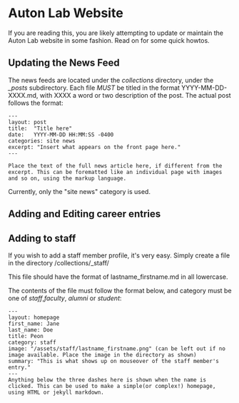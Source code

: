 # Auton Lab Website

If you are reading this, you are likely attempting to update or maintain the Auton Lab website in some fashion.  Read on for some quick howtos.

## Updating the News Feed

The news feeds are located under the *collections* directory, under the *_posts* subdirectory. Each file *MUST* be titled in the format YYYY-MM-DD-XXXX.md, with XXXX a word or two description of the post. The actual post follows the format:

```
---
layout: post
title:  "Title here"
date:   YYYY-MM-DD HH:MM:SS -0400
categories: site news
excerpt: "Insert what appears on the front page here."
---

Place the text of the full news article here, if different from the excerpt. This can be forematted like an individual page with images and so on, using the markup language.
```

Currently, only the "site news" category is used.

## Adding and Editing career entries

## Adding to staff

If you wish to add a staff member profile, it's very easy. Simply create a file in the directory /collections/_staff/

This file should have the format of lastname_firstname.md in all lowercase.

The contents of the file must follow the format below, and category must be one of *staff*,*faculty*, *alumni* or *student*:

```
---  
layout: homepage  
first_name: Jane  
last_name: Doe  
title: Peon  
category: staff  
image: "/assets/staff/lastname_firstname.png" (can be left out if no image available. Place the image in the directory as shown)  
summary: "This is what shows up on mouseover of the staff member's entry."  
---  
Anything below the three dashes here is shown when the name is clicked. This can be used to make a simple(or complex!) homepage, using HTML or jekyll markdown.  
```
